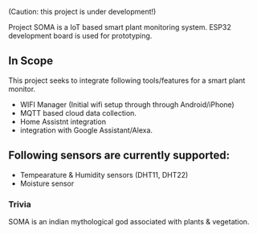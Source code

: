 (Caution: this project is under development!) 

Project SOMA is a IoT based smart plant monitoring system. ESP32 development board is used for prototyping.

In Scope
---
This project seeks to integrate following tools/features for a smart plant monitor. 
- WIFI Manager (Initial wifi setup through through Android/iPhone)
- MQTT based cloud data collection.
- Home Assistnt integration
- integration with Google Assistant/Alexa.

Following sensors are currently supported:
---
- Tempearature & Humidity sensors (DHT11, DHT22)
- Moisture sensor


### Trivia
SOMA is an indian mythological god associated with plants & vegetation.
